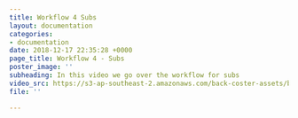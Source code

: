 ```yaml
---
title: Workflow 4 Subs
layout: documentation
categories:
- documentation
date: 2018-12-17 22:35:28 +0000
page_title: Workflow 4 - Subs
poster_image: ''
subheading: In this video we go over the workflow for subs
video_src: https://s3-ap-southeast-2.amazonaws.com/back-coster-assets/bp-training-videos/Workflow+4+Subs.mp4
file: ''

---
```


